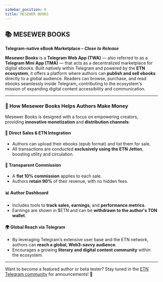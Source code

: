```yaml
---
sidebar_position: 6
title: MESEWER BOOKS
---
```


## 📚 MESEWER BOOKS  
**Telegram-native eBook Marketplace – _Close to Release_**

**Mesewer Books** is a **Telegram Web App (TWA)** — also referred to as a **Telegram Mini App (TMA)** — that acts as a decentralized marketplace for digital ebooks. Built natively within Telegram and powered by the **ETN ecosystem**, it offers a platform where authors can **publish and sell ebooks** directly to a global audience. Readers can browse, purchase, and read ebooks seamlessly inside Telegram, contributing to the ecosystem's mission of expanding digital content accessibility and communication.

---

### 💸 How Mesewer Books Helps Authors Make Money

Mesewer Books is designed with a focus on empowering creators, providing **innovative monetization** and **distribution channels**:

#### 🔗 Direct Sales & ETN Integration  
- Authors can upload their ebooks (epub format) and list them for sale.  
- All transactions are conducted **exclusively using the ETN Jetton**, boosting utility and circulation.

#### 💼 Transparent Commission  
- A **flat 10% commission** applies to each sale.  
- Authors **retain 90%** of their revenue, with no hidden fees.

#### 📊 Author Dashboard  
- Includes tools to **track sales, earnings**, and **performance metrics**.  
- Earnings are shown in $ETN and can be **withdrawn to the author's TON wallet**.

#### 🌍 Global Reach via Telegram  
- By leveraging Telegram’s extensive user base and the ETN network, authors can **reach a global, Web3-savvy audience**.  
- Encourages a growing **literary and digital content community** within the ecosystem.

---

Want to become a featured author or beta tester? Stay tuned in the [ETN Telegram community](https://t.me/et_apps) for announcements! 🚀
